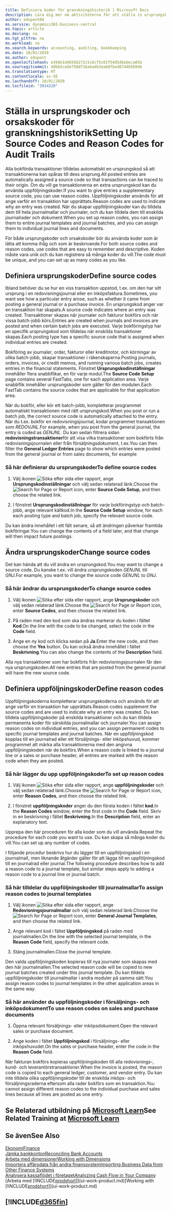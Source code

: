 ```yaml
---
title: Definiera koder för granskningshistorik | Microsoft Docs
description: Lära dig mer om aktiviteterna för att ställa in ursprungskoder och orsakskoder som du kan använda för att spåra granskningshistorik.
author: edupont04
ms.service: dynamics365-business-central
ms.topic: article
ms.devlang: na
ms.tgt_pltfrm: na
ms.workload: na
ms.search.keywords: accounting, auditing, bookkeeping
ms.date: 10/01/2020
ms.author: edupont
ms.openlocfilehash: e39de1d4656b272c5c6cf5c01f54d5d6ebeca05b
ms.sourcegitcommit: ddbb5cede750df1baba4b3eab8fbed6744b5b9d6
ms.translationtype: HT
ms.contentlocale: sv-SE
ms.lasthandoff: 10/01/2020
ms.locfileid: "3914220"
---
```

# <a name="setting-up-source-codes-and-reason-codes-for-audit-trails"></a><span data-ttu-id="d7b27-103">Ställa in ursprungskoder och orsakskoder för granskningshistorik</span><span class="sxs-lookup"><span data-stu-id="d7b27-103">Setting Up Source Codes and Reason Codes for Audit Trails</span></span>

<span data-ttu-id="d7b27-104">Alla bokförda transaktioner tilldelas automatiskt en ursprungskod så att transaktionerna kan spåras till dess ursprung.</span><span class="sxs-lookup"><span data-stu-id="d7b27-104">All posted entries are automatically assigned a source code so that transactions can be traced to their origin.</span></span> <span data-ttu-id="d7b27-105">Om du vill ge transaktionerna en extra ursprungskod kan du använda uppföljningskoder.</span><span class="sxs-lookup"><span data-stu-id="d7b27-105">If you want to give entries a supplementary source code, you can use reason codes.</span></span> <span data-ttu-id="d7b27-106">Uppföljningskoder används för att ange varför en transaktion har upprättats.</span><span class="sxs-lookup"><span data-stu-id="d7b27-106">Reason codes are used to indicate why an entry was created.</span></span> <span data-ttu-id="d7b27-107">När du skapar uppföljningskoder kan du tilldela dem till hela journalmallar och journaler, och du kan tilldela dem till enskilda journalrader och dokument.</span><span class="sxs-lookup"><span data-stu-id="d7b27-107">When you set up reason codes, you can assign them to entire journal templates and journal batches, and you can assign them to individual journal lines and documents.</span></span>  

<span data-ttu-id="d7b27-108">För både ursprungskoder och orsakskoder bör du använda koder som är lätta att komma ihåg och som är beskrivande.</span><span class="sxs-lookup"><span data-stu-id="d7b27-108">For both source codes and reason codes, use codes that are easy to remember and descriptive.</span></span> <span data-ttu-id="d7b27-109">Koden måste vara unik och du kan registrera så många koder du vill.</span><span class="sxs-lookup"><span data-stu-id="d7b27-109">The code must be unique, and you can set up as many codes as you like.</span></span>

## <a name="define-source-codes"></a><span data-ttu-id="d7b27-110">Definiera ursprungskoder</span><span class="sxs-lookup"><span data-stu-id="d7b27-110">Define source codes</span></span>

<span data-ttu-id="d7b27-111">Ibland behöver du se hur en viss transaktion uppstod, t.ex. om den har sitt ursprung i en redovisningsjournal eller en inköpsfaktura.</span><span class="sxs-lookup"><span data-stu-id="d7b27-111">Sometimes, you want see how a particular entry arose, such as whether it came from posting a general journal or a purchase invoice.</span></span> <span data-ttu-id="d7b27-112">En ursprungskod anger var en transaktion har skapats.</span><span class="sxs-lookup"><span data-stu-id="d7b27-112">A source code indicates where an entry was created.</span></span> <span data-ttu-id="d7b27-113">Transaktioner skapas när journaler och fakturor bokförs och när vissa batch-jobb körs.</span><span class="sxs-lookup"><span data-stu-id="d7b27-113">Entries are created when journals and invoices are posted and when certain batch jobs are executed.</span></span> <span data-ttu-id="d7b27-114">Varje bokföringstyp har en specifik ursprungskod som tilldelas när enskilda transaktioner skapas.</span><span class="sxs-lookup"><span data-stu-id="d7b27-114">Each posting type has a specific source code that is assigned when individual entries are created.</span></span>  

<span data-ttu-id="d7b27-115">Bokföring av journaler, order, fakturor eller kreditnotor, och körningar av olika batch-jobb, skapar transaktioner i räkenskaperna.</span><span class="sxs-lookup"><span data-stu-id="d7b27-115">Posting journals, orders, invoices, or credit memos, and running various batch jobs, creates entries in the financial statements.</span></span> <span data-ttu-id="d7b27-116">Fönstret **Ursprungskodinställningar** innehåller flera snabbflikar, en för varje modul.</span><span class="sxs-lookup"><span data-stu-id="d7b27-116">The **Source Code Setup** page contains several FastTabs, one for each application area.</span></span> <span data-ttu-id="d7b27-117">Varje snabbflik innehåller ursprungskoder som gäller för den modulen.</span><span class="sxs-lookup"><span data-stu-id="d7b27-117">Each FastTab contains the source codes that are applicable for that application area.</span></span>

<span data-ttu-id="d7b27-118">När du bokför, eller kör ett batch-jobb, kompletterar programmet automatiskt transaktionen med rätt ursprungskod.</span><span class="sxs-lookup"><span data-stu-id="d7b27-118">When you post or run a batch job, the correct source code is automatically attached to the entry.</span></span> <span data-ttu-id="d7b27-119">När du t.ex. bokför en redovisningsjournal, kodar programmet transaktionen som *REDOVJNL*.</span><span class="sxs-lookup"><span data-stu-id="d7b27-119">For example, when you post from the general journal, the entry is coded as *GENJNL*.</span></span> <span data-ttu-id="d7b27-120">Du kan sedan filtrera sidan **redovisningstransaktioner**för att visa vilka transaktioner som bokförts från redovisningsjournalen eller från försäljningsdokument, t.ex.</span><span class="sxs-lookup"><span data-stu-id="d7b27-120">You can then filter the **General Ledger Entries** page to show which entries were posted from the general journal or from sales documents, for example</span></span>

### <a name="to-define-source-codes"></a><span data-ttu-id="d7b27-121">Så här definierar du ursprungskoder</span><span class="sxs-lookup"><span data-stu-id="d7b27-121">To define source codes</span></span>

1. <span data-ttu-id="d7b27-122">Välj ikonen ![Söka efter sida eller rapport](media/ui-search/search_small.png "Ikonen Sök efter sida eller rapport"), ange **Ursprungskodinställningar** och välj sedan relaterad länk.</span><span class="sxs-lookup"><span data-stu-id="d7b27-122">Choose the ![Search for Page or Report](media/ui-search/search_small.png "Search for Page or Report icon") icon, enter **Source Code Setup**, and then choose the related link.</span></span>  

2. <span data-ttu-id="d7b27-123">I fönstret **Ursprungskodinställningar** för varje bokföringstyp och batch-jobb, ange relevant källkod.</span><span class="sxs-lookup"><span data-stu-id="d7b27-123">In the **Source Code Setup** window, for each each posting type and batch job, specify the relevant source code.</span></span>  

<span data-ttu-id="d7b27-124">Du kan ändra innehållet i ett fält senare, så att ändringen påverkar framtida bokföringar.</span><span class="sxs-lookup"><span data-stu-id="d7b27-124">You can change the contents of a field later, and that change will then impact future postings.</span></span>

## <a name="change-source-codes"></a><span data-ttu-id="d7b27-125">Ändra ursprungskoder</span><span class="sxs-lookup"><span data-stu-id="d7b27-125">Change source codes</span></span>

<span data-ttu-id="d7b27-126">Det kan hända att du vill ändra en ursprungskod.</span><span class="sxs-lookup"><span data-stu-id="d7b27-126">You may want to change a source code.</span></span> <span data-ttu-id="d7b27-127">Du kanske t.ex. vill ändra ursprungskoden *GENJNL* till *GNJ*.</span><span class="sxs-lookup"><span data-stu-id="d7b27-127">For example, you want to change the source code *GENJNL* to *GNJ*.</span></span>

### <a name="to-change-source-codes"></a><span data-ttu-id="d7b27-128">Så här ändrar du ursprungskoder</span><span class="sxs-lookup"><span data-stu-id="d7b27-128">To change source codes</span></span>

1. <span data-ttu-id="d7b27-129">Välj ikonen ![Söka efter sida eller rapport](media/ui-search/search_small.png "Ikonen Sök efter sida eller rapport"), ange **Ursprungskoder** och välj sedan relaterad länk.</span><span class="sxs-lookup"><span data-stu-id="d7b27-129">Choose the ![Search for Page or Report](media/ui-search/search_small.png "Search for Page or Report icon") icon, enter **Source Codes**, and then choose the related link.</span></span>

2. <span data-ttu-id="d7b27-130">På raden med den kod som ska ändras markerar du koden i fältet **Kod**.</span><span class="sxs-lookup"><span data-stu-id="d7b27-130">On the line with the code to be changed, select the code in the **Code** field.</span></span>

3. <span data-ttu-id="d7b27-131">Ange en ny kod och klicka sedan på **Ja**.</span><span class="sxs-lookup"><span data-stu-id="d7b27-131">Enter the new code, and then choose the **Yes** button.</span></span> <span data-ttu-id="d7b27-132">Du kan också ändra innehållet i fältet **Beskrivning**.</span><span class="sxs-lookup"><span data-stu-id="d7b27-132">You can also change the contents of the **Description** field.</span></span>

<span data-ttu-id="d7b27-133">Alla nya transaktioner som har bokförts från redovisningsjournalen får den nya ursprungskoden.</span><span class="sxs-lookup"><span data-stu-id="d7b27-133">All new entries that are posted from the general journal will have the new source code.</span></span>

## <a name="define-reason-codes"></a><span data-ttu-id="d7b27-134">Definiera uppföljningskoder</span><span class="sxs-lookup"><span data-stu-id="d7b27-134">Define reason codes</span></span>

<span data-ttu-id="d7b27-135">Uppföljningskoderna kompletterar ursprungskoderna och används för att ange varför en transaktion har upprättats.</span><span class="sxs-lookup"><span data-stu-id="d7b27-135">Reason codes supplement the source codes and are used to indicate why an entry was created.</span></span> <span data-ttu-id="d7b27-136">Du kan tilldela uppföljningskoder på enskilda transaktioner och du kan tilldela permanenta koder för särskilda journalmallar och journaler.</span><span class="sxs-lookup"><span data-stu-id="d7b27-136">You can assign reason codes on individual entries, and you can assign permanent codes to specific journal templates and journal batches.</span></span> <span data-ttu-id="d7b27-137">När en uppföljningskod kopplas till en journalrad eller ett försäljnings- eller inköpshuvud, kommer programmet att märka alla transaktionerna med den angivna uppföljningskoden när de bokförs.</span><span class="sxs-lookup"><span data-stu-id="d7b27-137">When a reason code is linked to a journal line or a sales or purchase header, all entries are marked with the reason code when they are posted.</span></span>  

### <a name="to-set-up-reason-codes"></a><span data-ttu-id="d7b27-138">Så här lägger du upp uppföljningskoder</span><span class="sxs-lookup"><span data-stu-id="d7b27-138">To set up reason codes</span></span>

1. <span data-ttu-id="d7b27-139">Välj ikonen ![Söka efter sida eller rapport](media/ui-search/search_small.png "Ikonen Sök efter sida eller rapport"), ange **uppföljningskoder** och välj sedan relaterad länk.</span><span class="sxs-lookup"><span data-stu-id="d7b27-139">Choose the ![Search for Page or Report](media/ui-search/search_small.png "Search for Page or Report icon")  icon, enter **Reason Codes**, and then choose the related link.</span></span>

2. <span data-ttu-id="d7b27-140">I fönstret **uppföljningskoder** anger du den första koden i fältet **kod**.</span><span class="sxs-lookup"><span data-stu-id="d7b27-140">In the **Reason Codes** window, enter the first code in the **Code** field.</span></span> <span data-ttu-id="d7b27-141">Skriv in en beskrivning i fältet **Beskrivning**.</span><span class="sxs-lookup"><span data-stu-id="d7b27-141">In the **Description** field, enter an explanatory text.</span></span>

<span data-ttu-id="d7b27-142">Upprepa den här proceduren för alla koder som du vill använda.</span><span class="sxs-lookup"><span data-stu-id="d7b27-142">Repeat the procedure for each code you want to use.</span></span> <span data-ttu-id="d7b27-143">Du kan skapa så många koder du vill.</span><span class="sxs-lookup"><span data-stu-id="d7b27-143">You can set up any number of codes.</span></span>

<span data-ttu-id="d7b27-144">I följande procedur beskrivs hur du lägger till en uppföljningskod i en journalmall, men liknande åtgärder gäller för att lägga till en uppföljningskod till en journalrad eller journal.</span><span class="sxs-lookup"><span data-stu-id="d7b27-144">The following procedure describes how to add a reason code to a journal template, but similar steps apply to adding a reason code to a journal line or journal batch.</span></span>  

### <a name="to-assign-reason-codes-to-journal-templates"></a><span data-ttu-id="d7b27-145">Så här tilldelar du uppföljningskoder till journalmallar</span><span class="sxs-lookup"><span data-stu-id="d7b27-145">To assign reason codes to journal templates</span></span>

1. <span data-ttu-id="d7b27-146">Välj ikonen ![Söka efter sida eller rapport](media/ui-search/search_small.png "Ikonen Sök efter sida eller rapport"), ange **Redovisningsjournalmallar** och välj sedan relaterad länk.</span><span class="sxs-lookup"><span data-stu-id="d7b27-146">Choose the ![Search for Page or Report](media/ui-search/search_small.png "Search for Page or Report icon")  icon, enter **General Journal Templates**, and then choose the related link.</span></span>

2. <span data-ttu-id="d7b27-147">Ange relevant kod i fältet **Uppföljningskod** på raden med journalmallen.</span><span class="sxs-lookup"><span data-stu-id="d7b27-147">On the line with the selected journal template, in the **Reason Code** field, specify the relevant code.</span></span>

3. <span data-ttu-id="d7b27-148">Stäng journalmallen.</span><span class="sxs-lookup"><span data-stu-id="d7b27-148">Close the journal template.</span></span>

<span data-ttu-id="d7b27-149">Den valda uppföljningskoden kopieras till nya journaler som skapas med den här journalmallen.</span><span class="sxs-lookup"><span data-stu-id="d7b27-149">The selected reason code will be copied to new journal batches created under this journal template.</span></span> <span data-ttu-id="d7b27-150">Du kan tilldela uppföljningskoder till journalmallar i andra moduler på samma sätt.</span><span class="sxs-lookup"><span data-stu-id="d7b27-150">You assign reason codes to journal templates in the other application areas in the same way.</span></span>

### <a name="to-use-reason-codes-on-sales-and-purchase-documents"></a><span data-ttu-id="d7b27-151">Så här använder du uppföljningskoder i försäljnings- och inköpsdokument</span><span class="sxs-lookup"><span data-stu-id="d7b27-151">To use reason codes on sales and purchase documents</span></span>

1. <span data-ttu-id="d7b27-152">Öppna relevant försäljnings- eller inköpsdokument.</span><span class="sxs-lookup"><span data-stu-id="d7b27-152">Open the relevant sales or purchase document.</span></span>

2. <span data-ttu-id="d7b27-153">Ange koden i fältet **Uppföljningskod** i försäljnings- eller inköpshuvudet.</span><span class="sxs-lookup"><span data-stu-id="d7b27-153">On the sales or purchase header, enter the code in the **Reason Code** field.</span></span>

<span data-ttu-id="d7b27-154">När fakturan bokförs kopieras uppföljningskoden till alla redovisnings-, kund- och leverantörstransaktioner.</span><span class="sxs-lookup"><span data-stu-id="d7b27-154">When the invoice is posted, the reason code is copied to each general ledger, customer, and vendor entry.</span></span> <span data-ttu-id="d7b27-155">Du kan inte tilldela olika uppföljningskoder till de enskilda inköps- och försäljningsraderna eftersom alla rader bokförs som en transaktion.</span><span class="sxs-lookup"><span data-stu-id="d7b27-155">You cannot assign different reason codes to the individual purchase and sales lines because all lines are posted as one entry.</span></span>

## <a name="see-related-training-at-microsoft-learn"></a><span data-ttu-id="d7b27-156">Se Relaterad utbildning på [Microsoft Learn](/learn/paths/set-up-financial-management-dynamics-365-business-central/)</span><span class="sxs-lookup"><span data-stu-id="d7b27-156">See Related Training at [Microsoft Learn](/learn/paths/set-up-financial-management-dynamics-365-business-central/)</span></span>

## <a name="see-also"></a><span data-ttu-id="d7b27-157">Se även</span><span class="sxs-lookup"><span data-stu-id="d7b27-157">See Also</span></span>

[<span data-ttu-id="d7b27-158">Ekonomi</span><span class="sxs-lookup"><span data-stu-id="d7b27-158">Finance</span></span>](finance.md)  
[<span data-ttu-id="d7b27-159">Jämka bankkonton</span><span class="sxs-lookup"><span data-stu-id="d7b27-159">Reconciling Bank Accounts</span></span>](bank-manage-bank-accounts.md)  
[<span data-ttu-id="d7b27-160">Arbeta med dimensioner</span><span class="sxs-lookup"><span data-stu-id="d7b27-160">Working with Dimensions</span></span>](finance-dimensions.md)  
[<span data-ttu-id="d7b27-161">Importera affärsdata från andra finanssystem</span><span class="sxs-lookup"><span data-stu-id="d7b27-161">Importing Business Data from Other Finance Systems</span></span>](across-import-data-configuration-packages.md)  
[<span data-ttu-id="d7b27-162">Analysera kassaflödet i företaget</span><span class="sxs-lookup"><span data-stu-id="d7b27-162">Analyzing Cash Flow in Your Company</span></span>](finance-analyze-cash-flow.md)  
<span data-ttu-id="d7b27-163">[Arbeta med [!INCLUDE[prodshort](includes/prodshort.md)]](ui-work-product.md)</span><span class="sxs-lookup"><span data-stu-id="d7b27-163">[Working with [!INCLUDE[prodshort](includes/prodshort.md)]](ui-work-product.md)</span></span>  

## [!INCLUDE[d365fin](includes/free_trial_md.md)]  
